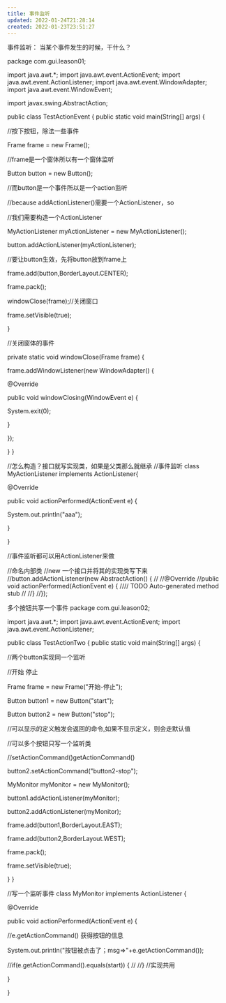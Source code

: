 ```yaml
---
title: 事件监听
updated: 2022-01-24T21:28:14
created: 2022-01-23T23:51:27
---
```


事件监听： 当某个事件发生的时候，干什么？

package com.gui.leason01;

import java.awt.\*;
import java.awt.event.ActionEvent;
import java.awt.event.ActionListener;
import java.awt.event.WindowAdapter;
import java.awt.event.WindowEvent;

import javax.swing.AbstractAction;

public class TestActionEvent {
public static void main(String\[\] args) {

//按下按钮，除法一些事件

Frame frame = new Frame();

//frame是一个窗体所以有一个窗体监听

Button button = new Button();

//而button是一个事件所以是一个action监听

//because addActionListener()需要一个ActionListener，so

//我们需要构造一个ActionListener

MyActionListener myActionListener = new MyActionListener();

button.addActionListener(myActionListener);

//要让button生效，先将button放到frame上

frame.add(button,BorderLayout.CENTER);

frame.pack();

windowClose(frame);//关闭窗口

frame.setVisible(true);

}

//关闭窗体的事件

private static void windowClose(Frame frame) {

frame.addWindowListener(new WindowAdapter() {

@Override

public void windowClosing(WindowEvent e) {

System.exit(0);

}

});

}
}

//怎么构造？接口就写实现类，如果是父类那么就继承
//事件监听
class MyActionListener implements ActionListener{

@Override

public void actionPerformed(ActionEvent e) {

System.out.println("aaa");

}

}

//事件监听都可以用ActionListener来做

//命名内部类
//new 一个接口并将其的实现类写下来
//button.addActionListener(new AbstractAction() {
//
//@Override
//public void actionPerformed(ActionEvent e) {
//// TODO Auto-generated method stub
//
//}
//});

多个按钮共享一个事件
package com.gui.leason02;

import java.awt.\*;
import java.awt.event.ActionEvent;
import java.awt.event.ActionListener;

public class TestActionTwo {
public static void main(String\[\] args) {

//两个button实现同一个监听

//开始 停止

Frame frame = new Frame("开始-停止");

Button button1 = new Button("start");

Button button2 = new Button("stop");

//可以显示的定义触发会返回的命令,如果不显示定义，则会走默认值

//可以多个按钮只写一个监听类

//setActionCommand()getActionCommand()

button2.setActionCommand("button2-stop");

MyMonitor myMonitor = new MyMonitor();

button1.addActionListener(myMonitor);

button2.addActionListener(myMonitor);

frame.add(button1,BorderLayout.EAST);

frame.add(button2,BorderLayout.WEST);

frame.pack();

frame.setVisible(true);

}
}

//写一个监听事件
class MyMonitor implements ActionListener {

@Override

public void actionPerformed(ActionEvent e) {

//e.getActionCommand() 获得按钮的信息

System.out.println("按钮被点击了；msg=\>"+e.getActionCommand());

//if(e.getActionCommand().equals(start)) {
//
//}
//实现共用

}

}

